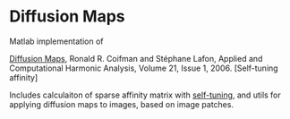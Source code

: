 # Diffusion Maps
Matlab implementation of 

[Diffusion Maps](https://doi.org/10.1016/j.acha.2006.04.006),
 Ronald R. Coifman and Stéphane Lafon, Applied and Computational Harmonic Analysis, Volume 21, Issue 1, 2006.
 [Self-tuning affinity]
 
 Includes calculaiton of sparse affinity matrix with [self-tuning](https://papers.nips.cc/paper/2619-self-tuning-spectral-clustering.pdf), 
 and utils for applying diffusion maps to images, based on image patches.
